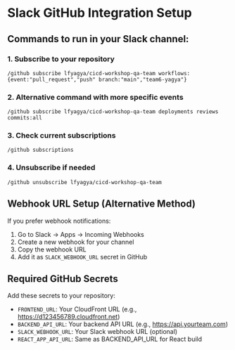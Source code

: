 # Slack GitHub Integration Setup

## Commands to run in your Slack channel:

### 1. Subscribe to your repository
```
/github subscribe lfyagya/cicd-workshop-qa-team workflows:{event:"pull_request","push" branch:"main","team6-yagya"}
```

### 2. Alternative command with more specific events
```
/github subscribe lfyagya/cicd-workshop-qa-team deployments reviews commits:all
```

### 3. Check current subscriptions
```
/github subscriptions
```

### 4. Unsubscribe if needed
```
/github unsubscribe lfyagya/cicd-workshop-qa-team
```

## Webhook URL Setup (Alternative Method)

If you prefer webhook notifications:

1. Go to Slack → Apps → Incoming Webhooks
2. Create a new webhook for your channel
3. Copy the webhook URL
4. Add it as `SLACK_WEBHOOK_URL` secret in GitHub

## Required GitHub Secrets

Add these secrets to your repository:

- `FRONTEND_URL`: Your CloudFront URL (e.g., https://d123456789.cloudfront.net)
- `BACKEND_API_URL`: Your backend API URL (e.g., https://api.yourteam.com)
- `SLACK_WEBHOOK_URL`: Your Slack webhook URL (optional)
- `REACT_APP_API_URL`: Same as BACKEND_API_URL for React build
